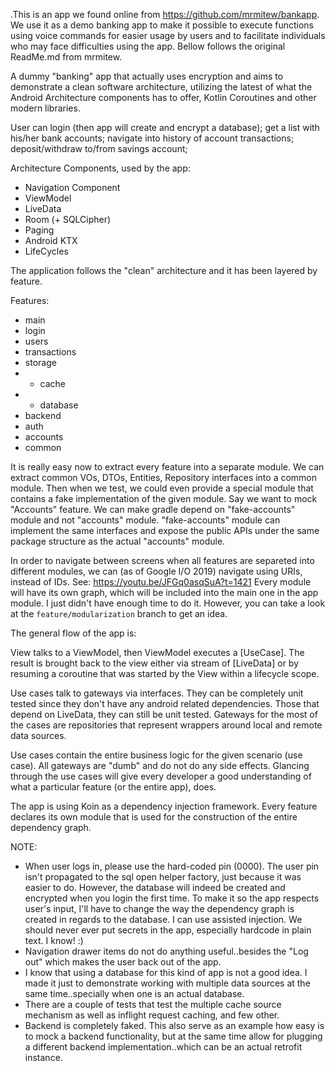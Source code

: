 .This is an app we found online from https://github.com/mrmitew/bankapp. We use it as a demo banking app to make it possible to execute functions using voice commands for easier usage by users and to facilitate individuals who may face difficulties using the app.
Bellow follows the original ReadMe.md from mrmitew.


A dummy "banking" app that actually uses encryption and aims to demonstrate a clean software architecture,
utilizing the latest of what the Android Architecture components has to offer,
Kotlin Coroutines and other modern libraries.
 
User can login (then app will create and encrypt a database); get a list with
his/her bank accounts; navigate into history of account transactions; deposit/withdraw to/from
savings account;
 
Architecture Components, used by the app:
- Navigation Component
- ViewModel
- LiveData
- Room (+ SQLCipher)
- Paging
- Android KTX
- LifeCycles
 
The application follows the "clean" architecture and it has been layered by feature.
 
Features:
- main
- login
- users
- transactions
- storage
 - - cache
 - - database
- backend
- auth
- accounts
- common

It is really easy now to extract every feature into a separate module. We can extract common VOs, DTOs, Entities, Repository interfaces into a common module. Then when we test, we could even provide a special module that contains a fake implementation of the given module. 
Say we want to mock "Accounts" feature. We can make gradle depend on "fake-accounts" module and not "accounts" module. "fake-accounts" module can implement the same interfaces and expose the public APIs under the same package structure as the actual "accounts" module.

In order to navigate between screens when all features are separeted into different modules, we can (as of Google I/O 2019) navigate using URIs, instead of IDs. See: https://youtu.be/JFGq0asqSuA?t=1421
Every module will have its own graph, which will be included into the main one in the app module. I just didn't have enough time to do it. However, you can take a look at the `feature/modularization` branch to get an idea.

The general flow of the app is:

View talks to a ViewModel, then ViewModel executes a [UseCase]. The result is brought back to the view either via stream of [LiveData] or by resuming a coroutine that was started by the View within a lifecycle scope.

Use cases talk to gateways via interfaces. They can be completely unit tested since they don't have any android related dependencies. Those that depend on LiveData, they can still be unit tested. Gateways for the most of the cases are repositories that represent wrappers around local and remote data sources.

Use cases contain the entire business logic for the given scenario (use case). All gateways are "dumb" and do not do any side effects. Glancing through the use cases will give every developer a good understanding of what a particular feature (or
the entire app), does.

The app is using Koin as a dependency injection framework. Every feature declares its own module
that is used for the construction of the entire dependency graph.

NOTE:
- When user logs in, please use the hard-coded pin (0000). The user pin isn't propagated to the sql open helper factory, just because it was easier to do. However, the database will indeed be created and encrypted when you login the first time. To make it so the app respects user's input, I'll have to change the way the dependency graph is created in regards to the database. I can use assisted injection.
We should never ever put secrets in the app, especially hardcode in plain text. I know! :)
- Navigation drawer items do not do anything useful..besides the "Log out" which makes the user back out of the app.
- I know that using a database for this kind of app is not a good idea. I made it just to demonstrate working with multiple data sources at the same time..specially when one is an actual database.
- There are a couple of tests that test the multiple cache source mechanism as well as inflight request caching, and few other.
- Backend is completely faked. This also serve as an example how easy is to mock a backend functionality, but at the same time allow for plugging a different backend implementation..which can be an actual retrofit instance.
